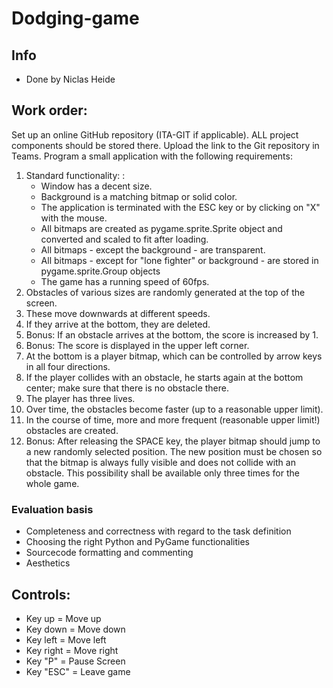 # Dodging-game

## Info

- Done by Niclas Heide

## Work order:

Set up an online GitHub repository (ITA-GIT if applicable). ALL project components should be stored there. Upload the link to the Git repository in Teams. Program a small application with the following requirements: 

1. Standard functionality: : 
   - Window has a decent size. 
   - Background is a matching bitmap or solid color. 
   - The application is terminated with the ESC key or by clicking on "X" with the mouse. 
   - All bitmaps are created as pygame.sprite.Sprite object and converted and scaled to fit after loading. 
   - All bitmaps - except the background - are transparent. 
   - All bitmaps - except for "lone fighter" or background - are stored in pygame.sprite.Group objects
   - The game has a running speed of 60fps. 
2.  Obstacles of various sizes are randomly generated at the top of the screen.  
3.  These move downwards at different speeds.  
4. If they arrive at the bottom, they are deleted.
5.  Bonus: If an obstacle arrives at the bottom, the score is increased by 1. 
6.  Bonus: The score is displayed in the upper left corner. 
7.  At the bottom is a player bitmap, which can be controlled by arrow keys in all four directions. 
8.   If the player collides with an obstacle, he starts again at the bottom center; make sure that there is no obstacle there. 
9.  The player has three lives. 
10. Over time, the obstacles become faster (up to a reasonable upper limit).  
11. In the course of time, more and more frequent (reasonable upper limit!) obstacles are created.
12. Bonus: After releasing the SPACE key, the player bitmap should jump to a new randomly selected position. The new position must be chosen so that the bitmap is always fully visible and does not collide with an obstacle. This possibility shall be available only three times for the whole game.

### Evaluation basis 

- Completeness and correctness with regard to the task definition
- Choosing the right Python and PyGame functionalities 
- Sourcecode formatting and commenting 
- Aesthetics 

## Controls:

- Key up = Move up
- Key down = Move down
- Key left = Move left
- Key right = Move right
- Key "P" = Pause Screen
- Key "ESC" = Leave game

